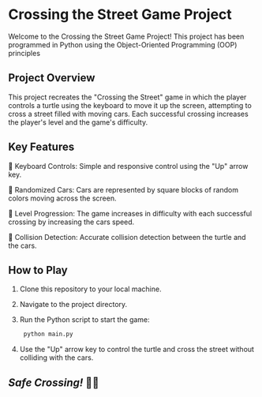 # Crossing the Street Game Project

Welcome to the Crossing the Street Game Project! This project has been programmed in Python using the Object-Oriented Programming (OOP) principles

## Project Overview

This project recreates the "Crossing the Street" game in which the player controls a turtle using the keyboard to move it up the screen, attempting to cross a street filled with moving cars. Each successful crossing increases the player's level and the game's difficulty.

## Key Features

🔑 Keyboard Controls: Simple and responsive control using the "Up" arrow key.

🔑 Randomized Cars: Cars are represented by square blocks of random colors moving across the screen.

🔑 Level Progression: The game increases in difficulty with each successful crossing by increasing the cars speed.

🔑 Collision Detection: Accurate collision detection between the turtle and the cars.

## How to Play

1. Clone this repository to your local machine.
2. Navigate to the project directory.
3. Run the Python script to start the game:
    
   ```bash
    python main.py
    ```

4. Use the "Up" arrow key to control the turtle and cross the street without colliding with the cars.

## *Safe Crossing!* 🤞🏻